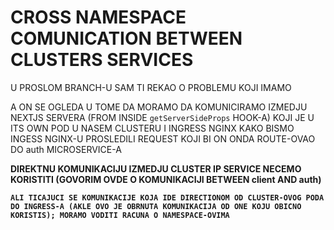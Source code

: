 # CROSS NAMESPACE COMUNICATION BETWEEN CLUSTERS SERVICES

U PROSLOM BRANCH-U SAM TI REKAO O PROBLEMU KOJI IMAMO

A ON SE OGLEDA U TOME DA MORAMO DA KOMUNICIRAMO IZMEDJU NEXTJS SERVERA (FROM INSIDE `getServerSideProps` HOOK-A) KOJI JE U ITS OWN POD U NASEM CLUSTERU I INGRESS NGINX KAKO BISMO INGESS NGINX-U PROSLEDILI REQUEST KOJI BI ON ONDA ROUTE-OVAO DO auth MICROSERVICE-A

**DIREKTNU KOMUNIKACIJU IZMEDJU CLUSTER IP SERVICE NECEMO KORISTITI (GOVORIM OVDE O KOMUNIKACIJI BETWEEN client AND auth)**

**`ALI TICAJUCI SE KOMUNIKACIJE KOJA IDE DIRECTIONOM OD CLUSTER-OVOG PODA DO INGRESS-A (AKLE OVO JE OBRNUTA KOMUNIKACIJA OD ONE KOJU OBICNO KORISTIS); MORAMO VODITI RACUNA O NAMESPACE-OVIMA`**
